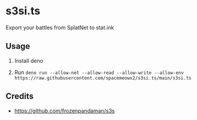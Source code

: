# s3si.ts

Export your battles from SplatNet to stat.ink

## Usage

1. Install deno

2. Run
   `deno run --allow-net --allow-read --allow-write --allow-env https://raw.githubusercontent.com/spacemeowx2/s3si.ts/main/s3si.ts`

## Credits

- https://github.com/frozenpandaman/s3s
